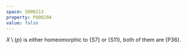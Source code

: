 ```yaml
---
space: S000213
property: P000204
value: false
---
```


$X \setminus \{p\}$ is either homeomorphic to {S7} or {S11}, both of them are {P36}.
